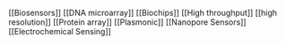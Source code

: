 [[Biosensors]]
[[DNA microarray]]
[[Biochips]]
[[High throughput]]
[[high resolution]]
[[Protein array]]
[[Plasmonic]]
[[Nanopore Sensors]]
[[Electrochemical Sensing]]
